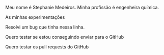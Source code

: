 Meu nome é Stephanie Medeiros.
Minha profissão é engenheira química.

As minhas experimentações

Resolvi um bug que tinha nessa linha.

Quero testar se estou conseguindo enviar para o GitHub

Quero testar os pull requests do GitHub
